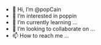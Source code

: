 - 👋 Hi, I’m @popCain
- 👀 I’m interested in poppin
- 🌱 I’m currently learning ...
- 💞️ I’m looking to collaborate on ...
- 📫 How to reach me ...

<!---
popCain/popCain is a ✨ special ✨ repository because its `README.md` (this file) appears on your GitHub profile.
You can click the Preview link to take a look at your changes.
--->
